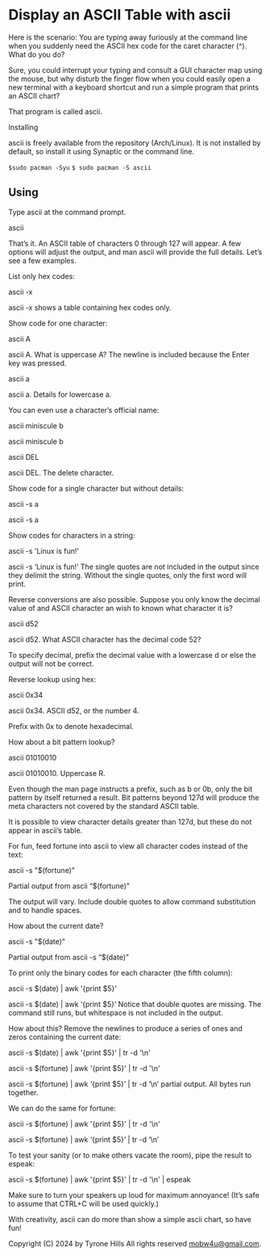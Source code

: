 # Display an ASCII Table with ascii

Here is the scenario: You are typing away furiously at the command line when you suddenly need the ASCII hex code for the caret character (^). What do you do?

Sure, you could interrupt your typing and consult a GUI character map using the mouse, but why disturb the finger flow when you could easily open a new terminal with a keyboard shortcut and run a simple program that prints an ASCII chart?

That program is called ascii.

Installing

ascii is freely available from the repository (Arch/Linux). It is not installed by default, so install it using Synaptic or the command line.

``` $sudo pacman -Syu ```
``` $ sudo pacman -S ascii ```

## Using

Type ascii at the command prompt.

ascii

That’s it. An ASCII table of characters 0 through 127 will appear. A few options will adjust the output, and man ascii will provide the full details. Let’s see a few examples.

List only hex codes:

ascii -x



ascii -x shows a table containing hex codes only.

Show code for one character:

ascii A



ascii A. What is uppercase A? The newline is included because the Enter key was pressed.

ascii a



ascii a. Details for lowercase a.

You can even use a character’s official name:

ascii miniscule b



ascii miniscule b

ascii DEL



ascii DEL. The delete character.

Show code for a single character but without details:

ascii -s a



ascii -s a

Show codes for characters in a string:

ascii -s 'Linux is fun!'



ascii -s ‘Linux is fun!’ The single quotes are not included in the output since they delimit the string. Without the single quotes, only the first word will print.

Reverse conversions are also possible. Suppose you only know the decimal value of and ASCII character an wish to known what character it is?

ascii d52



ascii d52. What ASCII character has the decimal code 52?

To specify decimal, prefix the decimal value with a lowercase d or else the output will not be correct.

Reverse lookup using hex:

ascii 0x34



ascii 0x34. ASCII d52, or the number 4.

Prefix with 0x to denote hexadecimal.

How about a bit pattern lookup?

ascii 01010010



ascii 01010010. Uppercase R.

Even though the man page instructs a prefix, such as b or 0b, only the bit pattern by itself returned a result. Bit patterns beyond 127d will produce the meta characters not covered by the standard ASCII table.


It is possible to view character details greater than 127d, but these do not appear in ascii’s table.

For fun, feed fortune into ascii to view all character codes instead of the text:

ascii -s "$(fortune)"



Partial output from ascii “$(fortune)”

The output will vary. Include double quotes to allow command substitution and to handle spaces.

How about the current date?

ascii -s "$(date)"



Partial output from ascii -s “$(date)”

To print only the binary codes for each character (the fifth column):

ascii -s $(date) | awk '{print $5}'



ascii -s $(date) | awk ‘{print $5}’  Notice that double quotes are missing. The command still runs, but whitespace is not included in the output.

How about this? Remove the newlines to produce a series of ones and zeros containing the current date:

ascii -s $(date) | awk '{print $5}' | tr -d '\n'

ascii -s $(fortune) | awk '{print $5}' | tr -d '\n'

ascii -s $(fortune) | awk ‘{print $5}’ | tr -d ‘\n’ partial output. All bytes run together.

We can do the same for fortune:

ascii -s $(fortune) | awk '{print $5}' | tr -d '\n'



ascii -s $(fortune) | awk ‘{print $5}’ | tr -d ‘\n’

To test your sanity (or to make others vacate the room), pipe the result to espeak:

ascii -s $(fortune) | awk '{print $5}' | tr -d '\n' | espeak

Make sure to turn your speakers up loud for maximum annoyance! (It’s safe to assume that CTRL+C will be used quickly.)

With creativity, ascii can do more than show a simple ascii chart, so have fun!

Copyright (C) 2024 by Tyrone Hills All rights reserved <mobw4u@gmail.com>.

